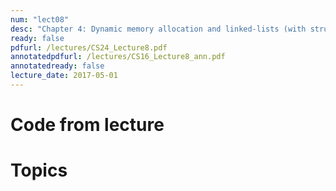 ```yaml
---
num: "lect08"
desc: "Chapter 4: Dynamic memory allocation and linked-lists (with structs), intro to lab04 "
ready: false
pdfurl: /lectures/CS24_Lecture8.pdf
annotatedpdfurl: /lectures/CS16_Lecture8_ann.pdf
annotatedready: false
lecture_date: 2017-05-01 
---
```

# Code from lecture


# Topics
